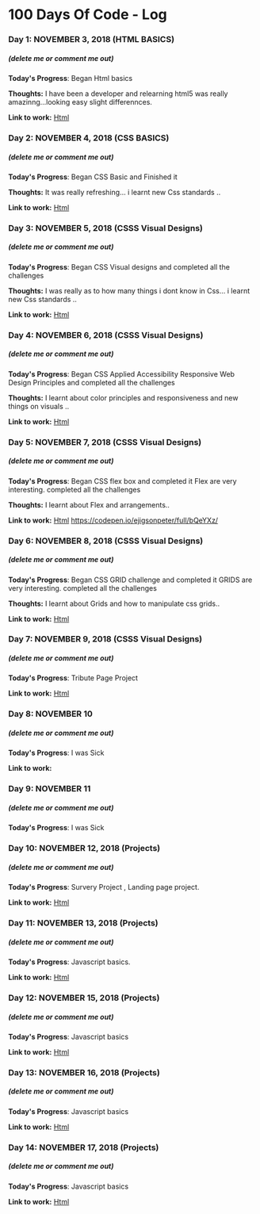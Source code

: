 # 100 Days Of Code - Log

### Day 1: NOVEMBER 3, 2018 (HTML BASICS)
##### (delete me or comment me out)

**Today's Progress**: Began Html basics

**Thoughts:** I have been a developer and relearning html5 was really amazinng...looking easy slight differennces.

**Link to work:** [Html](https://github.com/Ejigsonpeter/100-days-of-code/day-1)

### Day 2: NOVEMBER 4, 2018 (CSS BASICS)
##### (delete me or comment me out)

**Today's Progress**: Began CSS  Basic and Finished it

**Thoughts:** It was really refreshing... i learnt new Css standards ..

**Link to work:** [Html](https://github.com/Ejigsonpeter/100-days-of-code/day-2)
### Day 3: NOVEMBER 5, 2018 (CSSS Visual Designs)
##### (delete me or comment me out)

**Today's Progress**: Began CSS  Visual designs and completed all the challenges

**Thoughts:** I was really as to how many things i dont know in Css... i learnt new Css standards ..

**Link to work:** [Html](https://github.com/Ejigsonpeter/100-days-of-code/day-3)

### Day 4: NOVEMBER 6, 2018 (CSSS Visual Designs)
##### (delete me or comment me out)

**Today's Progress**: Began CSS  Applied Accessibility
Responsive Web Design Principles and completed all the challenges

**Thoughts:** I learnt about color principles and responsiveness and new things on visuals ..

**Link to work:** [Html](https://github.com/Ejigsonpeter/100-days-of-code/day-4)
### Day 5: NOVEMBER 7, 2018 (CSSS Visual Designs)
##### (delete me or comment me out)

**Today's Progress**: Began CSS flex box and completed it
Flex are very interesting. completed all the challenges

**Thoughts:** I learnt about Flex and arrangements..

**Link to work:** [Html](https://github.com/Ejigsonpeter/100-days-of-code/day-5)
https://codepen.io/ejigsonpeter/full/bQeYXz/

### Day 6: NOVEMBER 8, 2018 (CSSS Visual Designs)
##### (delete me or comment me out)

**Today's Progress**: Began CSS GRID challenge and completed it
GRIDS are very interesting. completed all the challenges

**Thoughts:** I learnt about Grids and how to manipulate css grids..

**Link to work:** [Html](https://github.com/Ejigsonpeter/100-days-of-code/day-6)

### Day 7: NOVEMBER 9, 2018 (CSSS Visual Designs)
##### (delete me or comment me out)

**Today's Progress**: Tribute Page Project


**Link to work:** [Html](https://github.com/Ejigsonpeter/100-days-of-code/day-7)

### Day 8: NOVEMBER 10
##### (delete me or comment me out)

**Today's Progress**: I was Sick

**Link to work:** 
### Day 9: NOVEMBER 11
##### (delete me or comment me out)

**Today's Progress**: I was Sick

 ### Day 10: NOVEMBER 12, 2018 (Projects)
##### (delete me or comment me out)

**Today's Progress**: Survery Project , Landing page project.


**Link to work:** [Html](https://github.com/Ejigsonpeter/100-days-of-code/day-10)

### Day 11: NOVEMBER 13, 2018 (Projects)
##### (delete me or comment me out)

**Today's Progress**: Javascript basics.


**Link to work:** [Html](https://github.com/Ejigsonpeter/100-days-of-code/day-11)

### Day 12: NOVEMBER 15, 2018 (Projects)
##### (delete me or comment me out)

**Today's Progress**: Javascript basics


**Link to work:** [Html](https://github.com/Ejigsonpeter/100-days-of-code/day-12)

### Day 13: NOVEMBER 16, 2018 (Projects)
##### (delete me or comment me out)

**Today's Progress**: Javascript basics


**Link to work:** [Html](https://github.com/Ejigsonpeter/100-days-of-code/day-13)

### Day 14: NOVEMBER 17, 2018 (Projects)
##### (delete me or comment me out)

**Today's Progress**: Javascript basics 


**Link to work:** [Html](https://github.com/Ejigsonpeter/100-days-of-code/day-14)
